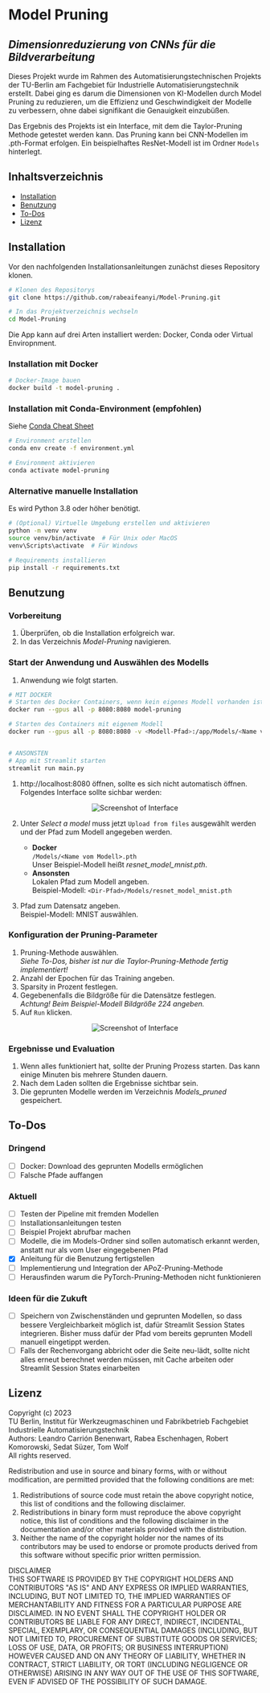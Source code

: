 # Model Pruning

## *Dimensionreduzierung von CNNs für die Bildverarbeitung*

Dieses Projekt wurde im Rahmen des Automatisierungstechnischen Projekts der TU-Berlin am Fachgebiet für Industrielle Automatisierungstechnik erstellt. Dabei ging es darum die Dimensionen von KI-Modellen durch Model Pruning zu reduzieren, um die Effizienz und Geschwindigkeit der Modelle zu verbessern, ohne dabei signifikant die Genauigkeit einzubüßen.

Das Ergebnis des Projekts ist ein Interface, mit dem die Taylor-Pruning Methode getestet werden kann. Das Pruning kann bei CNN-Modellen im .pth-Format erfolgen. Ein beispielhaftes ResNet-Modell ist im Ordner `Models` hinterlegt.


## Inhaltsverzeichnis

- [Installation](#installation)
- [Benutzung](#benutzung)
- [To-Dos](#to-dos)
- [Lizenz](#lizenz)

## Installation

Vor den nachfolgenden Installationsanleitungen zunächst dieses Repository klonen.

``` bash
# Klonen des Repositorys
git clone https://github.com/rabeaifeanyi/Model-Pruning.git

# In das Projektverzeichnis wechseln
cd Model-Pruning
```
Die App kann auf drei Arten installiert werden: Docker, Conda oder Virtual Enviropnment.

### Installation mit Docker

``` bash
# Docker-Image bauen
docker build -t model-pruning .
```

### Installation mit  Conda-Environment (empfohlen)

Siehe [Conda Cheat Sheet](https://docs.conda.io/projects/conda/en/4.6.0/_downloads/52a95608c49671267e40c689e0bc00ca/conda-cheatsheet.pdf)

``` bash
# Environment erstellen
conda env create -f environment.yml

# Environment aktivieren
conda activate model-pruning

```

### Alternative manuelle Installation

Es wird Python 3.8 oder höher benötigt.

``` bash
# (Optional) Virtuelle Umgebung erstellen und aktivieren
python -m venv venv
source venv/bin/activate  # Für Unix oder MacOS
venv\Scripts\activate  # Für Windows

# Requirements installieren
pip install -r requirements.txt
```

## Benutzung

### Vorbereitung

1. Überprüfen, ob die Installation erfolgreich war.
2. In das Verzeichnis *Model-Pruning* navigieren.

### Start der Anwendung und Auswählen des Modells

1. Anwendung wie folgt starten.

``` bash
# MIT DOCKER
# Starten des Docker Containers, wenn kein eigenes Modell vorhanden ist
docker run --gpus all -p 8080:8080 model-pruning

# Starten des Containers mit eigenem Modell
docker run --gpus all -p 8080:8080 -v <Modell-Pfad>:/app/Models/<Name vom Modell>.pth -d model-pruning #Pfad und Namen anpassen


# ANSONSTEN
# App mit Streamlit starten
streamlit run main.py

```

1. http://localhost:8080 öffnen, sollte es sich nicht automatisch öffnen.<br> Folgendes Interface sollte sichbar werden: 
<p align="center">
  <img src="Screenshots\interface.png" alt="Screenshot of Interface">
</p>

2. Unter *Select a model* muss jetzt `Upload from files` ausgewählt werden und der Pfad zum Modell angegeben werden.
   - **Docker** <br> `/Models/<Name vom Modell>.pth` <br> Unser Beispiel-Modell heißt *resnet_model_mnist.pth*.
   - **Ansonsten** <br> Lokalen Pfad zum Modell angeben. <br> Beispiel-Modell: `<Dir-Pfad>/Models/resnet_model_mnist.pth`

3. Pfad zum Datensatz angeben. <br> Beispiel-Modell: MNIST auswählen.

### Konfiguration der Pruning-Parameter

1. Pruning-Methode auswählen. <br> *Siehe To-Dos, bisher ist nur die Taylor-Pruning-Methode fertig implementiert!*
2. Anzahl der Epochen für das Training angeben.
3. Sparsity in Prozent festlegen.
4. Gegebenenfalls die Bildgröße für die Datensätze festlegen. <br>*Achtung! Beim Beispiel-Modell Bildgröße 224 angeben.*
5. Auf `Run` klicken.

<p align="center">
  <img src="Screenshots\config.png" alt="Screenshot of Interface">
</p>


### Ergebnisse und Evaluation

1. Wenn alles funktioniert hat, sollte der Pruning Prozess starten. Das kann einige Minuten bis mehrere Stunden dauern.
2. Nach dem Laden sollten die Ergebnisse sichtbar sein.
3. Die geprunten Modelle werden im Verzeichnis *Models_pruned* gespeichert.

## To-Dos

### Dringend

- [ ] Docker: Download des geprunten Modells ermöglichen
- [ ] Falsche Pfade auffangen

### Aktuell

- [ ] Testen der Pipeline mit fremden Modellen
- [ ] Installationsanleitungen testen
- [ ] Beispiel Projekt abrufbar machen
- [ ] Modelle, die im Models-Ordner sind sollen automatisch erkannt werden, anstatt nur als vom User eingegebenen Pfad
- [x] Anleitung für die Benutzung fertigstellen
- [ ] Implementierung und Integration der APoZ-Pruning-Methode
- [ ] Herausfinden warum die PyTorch-Pruning-Methoden nicht funktionieren

### Ideen für die Zukuft

- [ ] Speichern von Zwischenständen und geprunten Modellen, so dass bessere Vergleichbarkeit möglich ist, dafür Streamlit Session States integrieren. Bisher muss dafür der Pfad vom bereits geprunten Modell manuell eingetippt werden.
- [ ] Falls der Rechenvorgang abbricht oder die Seite neu-lädt, sollte nicht alles erneut berechnet werden müssen, mit Cache arbeiten oder Streamlit Session States einarbeiten

## Lizenz

Copyright (c) 2023 <br>
TU Berlin, Institut für Werkzeugmaschinen und Fabrikbetrieb
Fachgebiet Industrielle Automatisierungstechnik <br>
Authors: Leandro Carrión Benenwart, Rabea Eschenhagen, Robert Komorowski, Sedat Süzer, Tom Wolf <br>
All rights reserved.

Redistribution and use in source and binary forms, with or without modification, are permitted provided that the
following conditions are met:
1. Redistributions of source code must retain the above copyright notice, this list of conditions and the following
disclaimer.
1. Redistributions in binary form must reproduce the above copyright notice, this list of conditions and the following
disclaimer in the documentation and/or other materials provided with the distribution.
1. Neither the name of the copyright holder nor the names of its contributors may be used to endorse or promote
products derived from this software without specific prior written permission.

DISCLAIMER<br>
THIS SOFTWARE IS PROVIDED BY THE COPYRIGHT HOLDERS AND CONTRIBUTORS "AS IS" AND ANY EXPRESS OR
IMPLIED WARRANTIES, INCLUDING, BUT NOT LIMITED TO, THE IMPLIED WARRANTIES OF MERCHANTABILITY AND
FITNESS FOR A PARTICULAR PURPOSE ARE DISCLAIMED. IN NO EVENT SHALL THE COPYRIGHT HOLDER OR
CONTRIBUTORS BE LIABLE FOR ANY DIRECT, INDIRECT, INCIDENTAL, SPECIAL, EXEMPLARY, OR CONSEQUENTIAL
DAMAGES (INCLUDING, BUT NOT LIMITED TO, PROCUREMENT OF SUBSTITUTE GOODS OR SERVICES; LOSS OF USE,
DATA, OR PROFITS; OR BUSINESS INTERRUPTION) HOWEVER CAUSED AND ON ANY THEORY OF LIABILITY, WHETHER
IN CONTRACT, STRICT LIABILITY, OR TORT (INCLUDING NEGLIGENCE OR OTHERWISE) ARISING IN ANY WAY OUT OF
THE USE OF THIS SOFTWARE, EVEN IF ADVISED OF THE POSSIBILITY OF SUCH DAMAGE.
